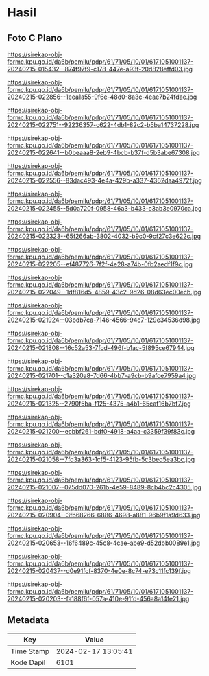 # Hasil

## Foto C Plano

https://sirekap-obj-formc.kpu.go.id/da6b/pemilu/pdpr/61/71/05/10/01/6171051001137-20240215-015432--874f97f9-c178-447e-a93f-20d828effd03.jpg

https://sirekap-obj-formc.kpu.go.id/da6b/pemilu/pdpr/61/71/05/10/01/6171051001137-20240215-022856--1eea1a55-9f6e-48d0-8a3c-4eae7b24fdae.jpg

https://sirekap-obj-formc.kpu.go.id/da6b/pemilu/pdpr/61/71/05/10/01/6171051001137-20240215-022751--92236357-c622-4db1-82c2-b5ba14737228.jpg

https://sirekap-obj-formc.kpu.go.id/da6b/pemilu/pdpr/61/71/05/10/01/6171051001137-20240215-022641--b0beaaa8-2eb9-4bcb-b37f-d5b3abe67308.jpg

https://sirekap-obj-formc.kpu.go.id/da6b/pemilu/pdpr/61/71/05/10/01/6171051001137-20240215-022556--83dac493-4e4a-429b-a337-4362daa4972f.jpg

https://sirekap-obj-formc.kpu.go.id/da6b/pemilu/pdpr/61/71/05/10/01/6171051001137-20240215-022455--5d0a720f-0958-46a3-b433-c3ab3e0970ca.jpg

https://sirekap-obj-formc.kpu.go.id/da6b/pemilu/pdpr/61/71/05/10/01/6171051001137-20240215-022323--65f266ab-3802-4032-b9c0-9cf27c3e622c.jpg

https://sirekap-obj-formc.kpu.go.id/da6b/pemilu/pdpr/61/71/05/10/01/6171051001137-20240215-022205--ef487726-7f2f-4e28-a74b-0fb2aedf1f9c.jpg

https://sirekap-obj-formc.kpu.go.id/da6b/pemilu/pdpr/61/71/05/10/01/6171051001137-20240215-022049--1df816d5-4859-43c2-9d26-08d63ec00ecb.jpg

https://sirekap-obj-formc.kpu.go.id/da6b/pemilu/pdpr/61/71/05/10/01/6171051001137-20240215-021924--03bdb7ca-7146-4566-94c7-129e34536d98.jpg

https://sirekap-obj-formc.kpu.go.id/da6b/pemilu/pdpr/61/71/05/10/01/6171051001137-20240215-021808--16c52a53-7fcd-496f-b1ac-5f895ce67944.jpg

https://sirekap-obj-formc.kpu.go.id/da6b/pemilu/pdpr/61/71/05/10/01/6171051001137-20240215-021701--c1a320a8-7d66-4bb7-a9cb-b9afce7959a4.jpg

https://sirekap-obj-formc.kpu.go.id/da6b/pemilu/pdpr/61/71/05/10/01/6171051001137-20240215-021325--2790f5ba-f125-4375-a4b1-65caf16b7bf7.jpg

https://sirekap-obj-formc.kpu.go.id/da6b/pemilu/pdpr/61/71/05/10/01/6171051001137-20240215-021200--ecbbf261-bdf0-4918-a4aa-c3359f39f83c.jpg

https://sirekap-obj-formc.kpu.go.id/da6b/pemilu/pdpr/61/71/05/10/01/6171051001137-20240215-021058--7fd3a363-1cf5-4123-95fb-5c3bed5ea3bc.jpg

https://sirekap-obj-formc.kpu.go.id/da6b/pemilu/pdpr/61/71/05/10/01/6171051001137-20240215-021007--075dd070-261b-4e59-8489-8cb4bc2c4305.jpg

https://sirekap-obj-formc.kpu.go.id/da6b/pemilu/pdpr/61/71/05/10/01/6171051001137-20240215-020904--3fb68266-6886-4698-a881-96b9f1a9d633.jpg

https://sirekap-obj-formc.kpu.go.id/da6b/pemilu/pdpr/61/71/05/10/01/6171051001137-20240215-020653--16f6489c-45c8-4cae-abe9-d52dbb0089e1.jpg

https://sirekap-obj-formc.kpu.go.id/da6b/pemilu/pdpr/61/71/05/10/01/6171051001137-20240215-020437--d0e91fcf-8370-4e0e-8c74-e73c11fc139f.jpg

https://sirekap-obj-formc.kpu.go.id/da6b/pemilu/pdpr/61/71/05/10/01/6171051001137-20240215-020203--fa188f6f-057a-410e-91fd-456a8a14fe21.jpg


## Metadata

| Key        | Value               |
| ---------- | ------------------- |
| Time Stamp | 2024-02-17 13:05:41 |
| Kode Dapil | 6101                |



